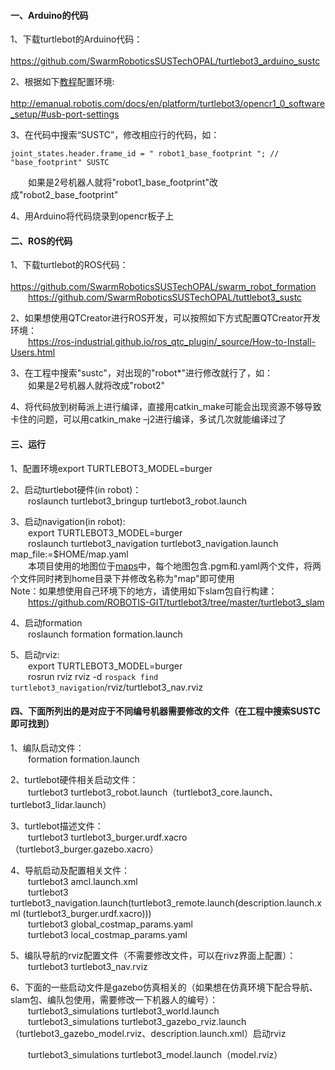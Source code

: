 #### 一、Arduino的代码
1、下载turtlebot的Arduino代码：</br>
&emsp;&emsp;https://github.com/SwarmRoboticsSUSTechOPAL/turtlebot3_arduino_sustc</br>

2、根据如下[教程](http://emanual.robotis.com/docs/en/platform/turtlebot3/opencr1_0_software_setup/#usb-port-settings)配置环境:</br>
&emsp;&emsp;http://emanual.robotis.com/docs/en/platform/turtlebot3/opencr1_0_software_setup/#usb-port-settings</br>

3、在代码中搜索“SUSTC”，修改相应行的代码，如：</br>
```
joint_states.header.frame_id = " robot1_base_footprint "; // "base_footprint" SUSTC 
```
&emsp;&emsp;如果是2号机器人就将"robot1_base_footprint"改成"robot2_base_footprint"</br>

4、用Arduino将代码烧录到opencr板子上</br>

#### 二、ROS的代码
1、下载turtlebot的ROS代码：</br>
&emsp;&emsp;https://github.com/SwarmRoboticsSUSTechOPAL/swarm_robot_formation</br>
&emsp;&emsp;https://github.com/SwarmRoboticsSUSTechOPAL/tuttlebot3_sustc</br>

2、如果想使用QTCreator进行ROS开发，可以按照如下方式配置QTCreator开发环境：</br>
&emsp;&emsp;https://ros-industrial.github.io/ros_qtc_plugin/_source/How-to-Install-Users.html</br>

3、在工程中搜索"sustc"，对出现的"robot*"进行修改就行了，如：</br>
&emsp;&emsp;如果是2号机器人就将改成"robot2"</br>

4、将代码放到树莓派上进行编译，直接用catkin_make可能会出现资源不够导致卡住的问题，可以用catkin_make –j2进行编译，多试几次就能编译过了</br>

#### 三、运行
1、配置环境export TURTLEBOT3_MODEL=burger</br>

2、启动turtlebot硬件(in robot)：</br>
&emsp;&emsp;roslaunch turtlebot3_bringup turtlebot3_robot.launch</br>

3、启动navigation(in robot):</br>
&emsp;&emsp;export TURTLEBOT3_MODEL=burger</br>
&emsp;&emsp;roslaunch turtlebot3_navigation turtlebot3_navigation.launch map_file:=$HOME/map.yaml</br>
&emsp;&emsp;本项目使用的地图位于[maps](https://github.com/SwarmRoboticsSUSTechOPAL/turtlebot_maps)中，每个地图包含.pgm和.yaml两个文件，将两个文件同时拷到home目录下并修改名称为"map"即可使用</br>
Note：如果想使用自己环境下的地方，请使用如下slam包自行构建：</br>
&emsp;&emsp;https://github.com/ROBOTIS-GIT/turtlebot3/tree/master/turtlebot3_slam</br>

4、启动formation</br>
&emsp;&emsp;roslaunch formation formation.launch</br>

5、启动rviz:</br>
&emsp;&emsp;export TURTLEBOT3_MODEL=burger</br>
&emsp;&emsp;rosrun rviz rviz -d `rospack find turtlebot3_navigation`/rviz/turtlebot3_nav.rviz</br>


#### 四、下面所列出的是对应于不同编号机器需要修改的文件（在工程中搜索SUSTC即可找到）
1、编队启动文件：</br>
&emsp;&emsp;formation formation.launch

2、turtlebot硬件相关启动文件：</br>
&emsp;&emsp;turtlebot3 turtlebot3_robot.launch（turtlebot3_core.launch、turtlebot3_lidar.launch）

3、turtlebot描述文件：</br>
&emsp;&emsp;turtlebot3 turtlebot3_burger.urdf.xacro（turtlebot3_burger.gazebo.xacro）

4、导航启动及配置相关文件：</br>
&emsp;&emsp;turtlebot3 amcl.launch.xml</br>
&emsp;&emsp;turtlebot3 turtlebot3_navigation.launch(turtlebot3_remote.launch(description.launch.xml
(turtlebot3_burger.urdf.xacro)))</br>
&emsp;&emsp;turtlebot3 global_costmap_params.yaml</br>
&emsp;&emsp;turtlebot3 local_costmap_params.yaml</br>

5、编队导航的rviz配置文件（不需要修改文件，可以在rivz界面上配置）：</br>
&emsp;&emsp;turtlebot3 turtlebot3_nav.rviz

6、下面的一些启动文件是gazebo仿真相关的（如果想在仿真环境下配合导航、slam包、编队包使用，需要修改一下机器人的编号）：</br>
&emsp;&emsp;turtlebot3_simulations turtlebot3_world.launch</br>
&emsp;&emsp;turtlebot3_simulations turtlebot3_gazebo_rviz.launch（turtlebot3_gazebo_model.rviz、description.launch.xml）启动rviz</br>

&emsp;&emsp;turtlebot3_simulations turtlebot3_model.launch（model.rviz）</br>
